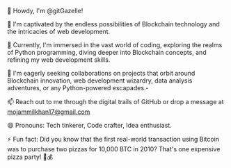 👋 Howdy, I'm @gitGazelle!

👀 I'm captivated by the endless possibilities of Blockchain technology and the intricacies of web development.

🌱 Currently, I'm immersed in the vast world of coding, exploring the realms of Python programming, diving deeper into Blockchain concepts, and refining my web development skills.

💞️ I'm eagerly seeking collaborations on projects that orbit around Blockchain innovation, web development wizardry, data analysis adventures, or any Python-powered escapades.-

📫 Reach out to me through the digital trails of GitHub or drop a message at mojammilkhan17@gmail.com

😄 Pronouns: Tech tinkerer, Code crafter, Idea enthusiast.

⚡ Fun fact: Did you know that the first real-world transaction using Bitcoin was to purchase two pizzas for 10,000 BTC in 2010? That's one expensive pizza party! 🍕💰


